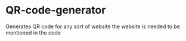 # QR-code-generator
Generates QR code for any sort of website
the website is needed to be mentioned in the code
